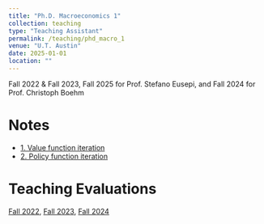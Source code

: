 ```yaml
---
title: "Ph.D. Macroeconomics 1"
collection: teaching
type: "Teaching Assistant"
permalink: /teaching/phd_macro_1
venue: "U.T. Austin"
date: 2025-01-01
location: ""
---
```


Fall 2022 & Fall 2023, Fall 2025 for Prof. Stefano Eusepi, and Fall 2024 for Prof. Christoph Boehm

# Notes
* [1. Value function iteration](/files/jupyter_notebooks/1_vfi.html)
* [2. Policy function iteration](/files/jupyter_notebooks/2_pfi.html)

# Teaching Evaluations
[Fall 2022](/files/teaching_evaluations/TA-report-fall-2022.pdf), [Fall 2023](/files/teaching_evaluations/TA-report-fall-2023.pdf), [Fall 2024](/files/teaching_evaluations/TA-report-fall-2024.pdf)
